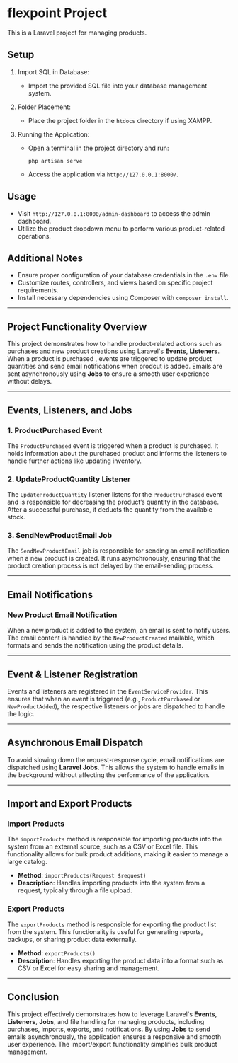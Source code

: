 

# flexpoint Project

This is a Laravel project for managing products.

## Setup

1. Import SQL in Database:
   - Import the provided SQL file into your database management system.

2. Folder Placement:
   - Place the project folder in the `htdocs` directory if using XAMPP.

3. Running the Application:
   - Open a terminal in the project directory and run:
     ```
     php artisan serve
     ```
   - Access the application via `http://127.0.0.1:8000/`.

## Usage

- Visit `http://127.0.0.1:8000/admin-dashboard` to access the admin dashboard.
- Utilize the product dropdown menu to perform various product-related operations.

## Additional Notes

- Ensure proper configuration of your database credentials in the `.env` file.
- Customize routes, controllers, and views based on specific project requirements.
- Install necessary dependencies using Composer with `composer install`.

---


## Project Functionality Overview
This project demonstrates how to handle product-related actions such as purchases and new product creations using Laravel's **Events**, **Listeners**. When a product is purchased , events are triggered to update product quantities and  send email notifications when prodcut is  added. Emails are sent asynchronously using **Jobs** to ensure a smooth user experience without delays.

---

## Events, Listeners, and Jobs

### 1. ProductPurchased Event
The `ProductPurchased` event is triggered when a product is purchased. It holds information about the purchased product and informs the listeners to handle further actions like updating inventory.

### 2. UpdateProductQuantity Listener
The `UpdateProductQuantity` listener listens for the `ProductPurchased` event and is responsible for decreasing the product’s quantity in the database. After a successful purchase, it deducts the quantity from the available stock.



### 3. SendNewProductEmail Job
The `SendNewProductEmail` job is responsible for sending an email notification when a new product is created. It runs asynchronously, ensuring that the product creation process is not delayed by the email-sending process.

---

## Email Notifications

### New Product Email Notification
When a new product is added to the system, an email is sent to notify users. The email content is handled by the `NewProductCreated` mailable, which formats and sends the notification using the product details.

---

## Event & Listener Registration

Events and listeners are registered in the `EventServiceProvider`. This ensures that when an event is triggered (e.g., `ProductPurchased` or `NewProductAdded`), the respective listeners or jobs are dispatched to handle the logic.

---

## Asynchronous Email Dispatch
To avoid slowing down the request-response cycle, email notifications are dispatched using **Laravel Jobs**. This allows the system to handle emails in the background without affecting the performance of the application.

---

## Import and Export Products

### Import Products
The `importProducts` method is responsible for importing products into the system from an external source, such as a CSV or Excel file. This functionality allows for bulk product additions, making it easier to manage a large catalog.

- **Method**: `importProducts(Request $request)`
- **Description**: Handles importing products into the system from a request, typically through a file upload.

### Export Products
The `exportProducts` method is responsible for exporting the product list from the system. This functionality is useful for generating reports, backups, or sharing product data externally.

- **Method**: `exportProducts()`
- **Description**: Handles exporting the product data into a format such as CSV or Excel for easy sharing and management.

---

## Conclusion
This project effectively demonstrates how to leverage Laravel's **Events**, **Listeners**, **Jobs**, and file handling for managing products, including purchases, imports, exports, and notifications. By using **Jobs** to send emails asynchronously, the application ensures a responsive and smooth user experience. The import/export functionality simplifies bulk product management.

